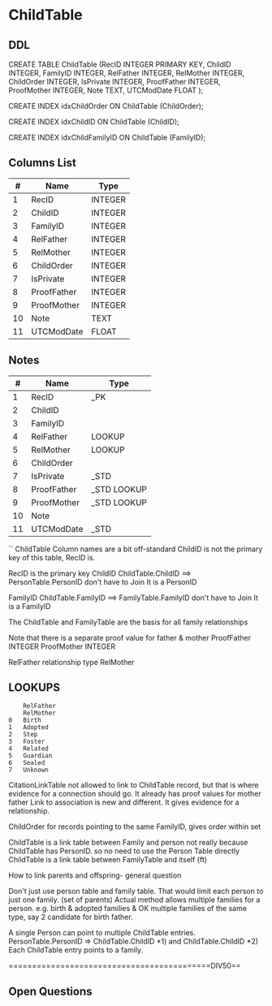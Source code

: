 # ChildTable

## DDL

CREATE TABLE ChildTable (RecID INTEGER PRIMARY KEY, ChildID INTEGER, FamilyID INTEGER, RelFather INTEGER, RelMother INTEGER, ChildOrder INTEGER, IsPrivate INTEGER, ProofFather INTEGER, ProofMother INTEGER, Note TEXT, UTCModDate FLOAT );

CREATE INDEX idxChildOrder ON ChildTable (ChildOrder);

CREATE INDEX idxChildID ON ChildTable (ChildID);

CREATE INDEX idxChildFamilyID ON ChildTable (FamilyID);

## Columns List

| #  | Name          | Type      |
|----|---------------|-----------|
| 1  | RecID         | INTEGER   |
| 2  | ChildID       | INTEGER   |
| 3  | FamilyID      | INTEGER   |
| 4  | RelFather     | INTEGER   |
| 5  | RelMother     | INTEGER   |
| 6  | ChildOrder    | INTEGER   |
| 7  | IsPrivate     | INTEGER   |
| 8  | ProofFather   | INTEGER   |
| 9  | ProofMother   | INTEGER   |
| 10 | Note          | TEXT      |
| 11 | UTCModDate    | FLOAT     |

## Notes

| #  | Name          | Type      |
|----|---------------|-----------|
| 1  | RecID         | _PK
| 2  | ChildID       | 
| 3  | FamilyID      | 
| 4  | RelFather     | LOOKUP
| 5  | RelMother     | LOOKUP
| 6  | ChildOrder    | 
| 7  | IsPrivate     | _STD
| 8  | ProofFather   | _STD LOOKUP
| 9  | ProofMother   | _STD LOOKUP
| 10 | Note          | 
| 11 | UTCModDate    | _STD


``
ChildTable
Column names are a bit off-standard
ChildID is not the primary key of this table, RecID is.


RecID       is the primary key
ChildID     ChildTable.ChildID ==> PersonTable.PersonID
            don't have to Join It is a PersonID

FamilyID    ChildTable.FamilyID ==> FamilyTable.FamilyID
            don't have to Join It is a FamilyID

The ChildTable and FamilyTable are the basis for all family relationships



Note that there is a separate proof value for father & mother
ProofFather INTEGER
ProofMother INTEGER

RelFather       relationship type
RelMother

## LOOKUPS

        RelFather
        RelMother
    0   Birth
    1   Adopted
    2   Step
    3   Foster
    4   Related
    5   Guardian
    6   Sealed
    7   Unknown


CitationLinkTable not allowed to link to ChildTable record, but that is where evidence for a connection should go.
It already has proof values for mother father
Link to association is new and different. It gives evidence for a relationship.



ChildOrder  for records pointing to the same FamilyID, gives order within set

ChildTable is a link table between Family and person
not really because ChildTable has PersonID. so no need to use the Person Table directly
ChildTable is a link table between FamilyTable and itself (ft)


How to link parents and offspring- general question

Don't just use person table and family table.
That would limit each person to just one family. (set of parents)
Actual method allows multiple families for a person. 
e.g. birth & adopted families
&    OK multiple families of the same type, say 2 candidate for birth father.

A single Person can point to multiple ChildTable entries.
PersonTable.PersonID => ChildTable.ChildID *1) and  ChildTable.ChildID *2)
    Each ChildTable entry points to a family.



===========================================DIV50==
## Open Questions


